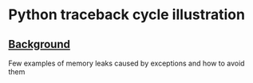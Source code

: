 # Python traceback cycle illustration

## [Background](https://www.google.com/search?q=traceback+reference+cycle+problem&oq=traceback+reference+cycle+problem&gs_lcrp=EgZjaHJvbWUyBggAEEUYOTIHCAEQIRifBdIBBzQ3M2owajeoAgCwAgA&sourceid=chrome&ie=UTF-8)

Few examples of memory leaks caused by exceptions and how to avoid them